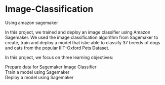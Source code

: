 # Image-Classification
Using amazon sagemaker


In this project, we trained and deploy an image classifier using Amazon Sagemaker. We used the image classification algorithm from Sagemaker to create, train and deploy a model that isbe able to classify 37 breeds of dogs and cats from the popular IIIT-Oxford Pets Dataset.<br>


In this project, we  focus on three learning objectives:<br>

Prepare data for Sagemaker Image Classifier<br>
Train a model using Sagemaker<br>
Deploy a model using Sagemaker<br>
